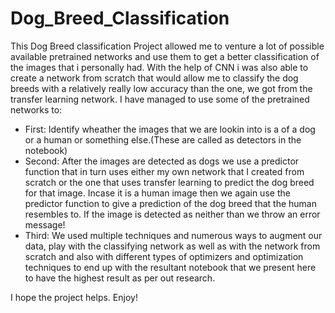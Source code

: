 # Dog_Breed_Classification
This Dog Breed classification Project allowed me to venture a lot of possible available pretrained networks and use them to get a better classification of the images that i personally had.
With the help of CNN i was also able to create a network from scratch that would allow me to classify the dog breeds with a relatively really low accuracy than the one, we got from the transfer learning network.
I have managed to use some of the pretrained networks to:
* First: Identify wheather the images that we are lookin into is a of a dog or a human or something else.(These are called as detectors in the notebook)
* Second: After the images are detected as dogs we use a predictor function that in turn uses either my own network that I created from scratch or the one that uses transfer learning to predict the dog breed for that image. Incase it is a human image then we again use the predictor function to give a prediction of the dog breed that the human resembles to. If the image is detected as neither than we throw an error message!
* Third: We used multiple techniques and numerous ways to augment our data, play with the classifying network as well as with the network from scratch and also with different types of optimizers and optimization techniques to end up with the resultant notebook that we present here to have the highest result as per out research.

I hope the project helps. Enjoy!

